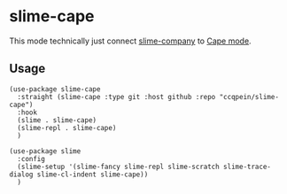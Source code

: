 # slime-cape #

This mode technically just connect [slime-company](https://github.com/anwyn/slime-company) to [Cape mode](https://github.com/minad/cape). 

## Usage ##

```elisp
(use-package slime-cape
  :straight (slime-cape :type git :host github :repo "ccqpein/slime-cape")
  :hook
  (slime . slime-cape)
  (slime-repl . slime-cape)
  )
  
(use-package slime
  :config
  (slime-setup '(slime-fancy slime-repl slime-scratch slime-trace-dialog slime-cl-indent slime-cape))
  )
```

